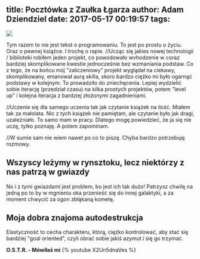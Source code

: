 title: Pocztówka z Zaułka Łgarza
author: Adam Dziendziel
date: 2017-05-17 00:19:57
tags:
---
![](/images/zaulek-lgarza-intro.jpg)

Tym razem to nie jest tekst o programowaniu. To jest po prostu o życiu. Oraz o pewnej książce. I trochę o rapie. 
//Ucząc się jakies nowej technologii / biblioteki robiłem jeden projekt, co powodowało wvhodzenie w coraz bardziej skomplikowane kwestie jednocześnie bez wzmaniania podstaw. Co z tego, że na końcu mój "zaliczeniowy" projekt wyglądał na ciekawy, skomplikowany, emanował aurą skilla, skoro bardzo ciężko mi było ogarnąć podstawy w kolejnym. To prowadziło do zniechęcenia. Lepiej wydzielić sobie iterację (przedział czasu) na kilka prostych projektów, potem "level up" i kolejna iteracja z bardziej złożonymi zagadnieniami.

//Uczenie się dla samego uczenia tak jak czytanie książek na ilość. Miałem tak za małolata. Nic z tych książek nie pamiętam, ale czytanie było jak dragi, uzależniało. To samo mam w pracy. Dlatego mogę powiedzieć, że ja się nie uczę, tylko poznaję. A potem zapominam. 

//W sumie sam nie wiem nawet po co to piszę. Chyba bardzo potrzebuję rozmowy.


## Wszyscy leżymy w rynsztoku, lecz niektórzy z nas patrzą w gwiazdy
No i z tymi gwiazdami jest problem, bo jest ich tak dużo! Patrzysz chwilę na jedną po to by w mgnieniu oka przenieść się do innej galaktyki, a za moment chwycić za ogon zbłąkaną kometę.



## Moja dobra znajoma autodestrukcja
Elastyczność to cecha charakteru, którą, ciężko kontrolować, aby stać się bardziej "goal oriented", czyli obrać sobie jakiś azymut i się go trzymać. 




__O.S.T.R. - Mówiłaś mi__
{% youtube X2Un5dnaVes %}
